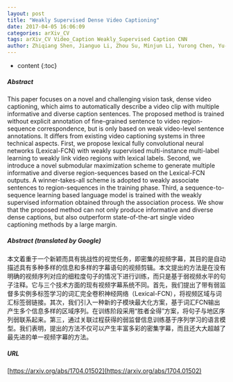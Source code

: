 ```yaml
---
layout: post
title: "Weakly Supervised Dense Video Captioning"
date: 2017-04-05 16:06:09
categories: arXiv_CV
tags: arXiv_CV Video_Caption Weakly_Supervised Caption CNN
author: Zhiqiang Shen, Jianguo Li, Zhou Su, Minjun Li, Yurong Chen, Yu-Gang Jiang, Xiangyang Xue
---
```


* content
{:toc}

##### Abstract
This paper focuses on a novel and challenging vision task, dense video captioning, which aims to automatically describe a video clip with multiple informative and diverse caption sentences. The proposed method is trained without explicit annotation of fine-grained sentence to video region-sequence correspondence, but is only based on weak video-level sentence annotations. It differs from existing video captioning systems in three technical aspects. First, we propose lexical fully convolutional neural networks (Lexical-FCN) with weakly supervised multi-instance multi-label learning to weakly link video regions with lexical labels. Second, we introduce a novel submodular maximization scheme to generate multiple informative and diverse region-sequences based on the Lexical-FCN outputs. A winner-takes-all scheme is adopted to weakly associate sentences to region-sequences in the training phase. Third, a sequence-to-sequence learning based language model is trained with the weakly supervised information obtained through the association process. We show that the proposed method can not only produce informative and diverse dense captions, but also outperform state-of-the-art single video captioning methods by a large margin.

##### Abstract (translated by Google)
本文着重于一个新颖而具有挑战性的视觉任务，即密集的视频字幕，其目的是自动描述具有多种多样的信息和多样的字幕语句的视频剪辑。本文提出的方法是在没有明确的视频序列对应的细粒度句子的情况下进行训练，而只是基于弱视频水平的句子注释。它与三个技术方面的现有视频字幕系统不同。首先，我们提出了带有弱监督多实例多标签学习的词汇完全卷积神经网络（Lexical-FCN），将视频区域与词汇标签弱链接。其次，我们引入一种新的子模块最大化方案，基于词汇FCN输出产生多个信息多样的区域序列。在训练阶段采用“胜者全得”方案，将句子与地区序列弱联系起来。第三，通过关联过程获得的弱监督信息训练基于序列学习的语言模型。我们表明，提出的方法不仅可以产生丰富多彩的密集字幕，而且还大大超越了最先进的单一视频字幕的方法。

##### URL
[https://arxiv.org/abs/1704.01502](https://arxiv.org/abs/1704.01502)

